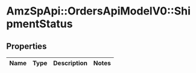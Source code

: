 # AmzSpApi::OrdersApiModelV0::ShipmentStatus

## Properties
Name | Type | Description | Notes
------------ | ------------- | ------------- | -------------


